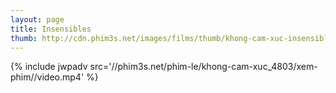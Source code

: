 ```yaml
---
layout: page
title: Insensibles
thumb: http://cdn.phim3s.net/images/films/thumb/khong-cam-xuc-insensibles-2012.jpg
---
```

{% include jwpadv src='//phim3s.net/phim-le/khong-cam-xuc_4803/xem-phim//video.mp4' %}